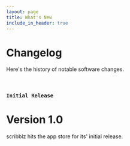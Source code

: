 ```yaml
---
layout: page
title: What's New
include_in_header: true
---
```


# Changelog
Here's the history of notable software changes.

<br>

### `Initial Release`
# **Version 1.0**
scribblz hits the app store for its' initial release.

<br>
